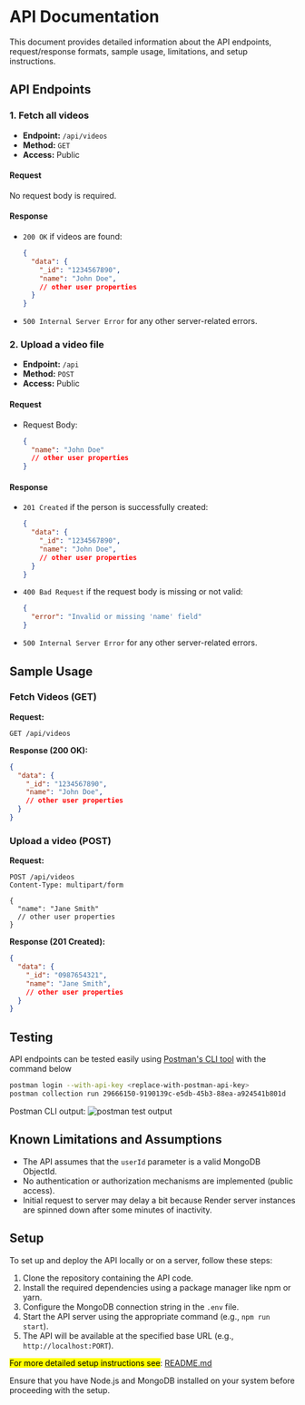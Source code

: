 # API Documentation

This document provides detailed information about the API endpoints, request/response formats, sample usage, limitations, and setup instructions.

## API Endpoints

### 1. Fetch all videos

- **Endpoint:** `/api/videos`
- **Method:** `GET`
- **Access:** Public

#### Request

No request body is required.

#### Response

- `200 OK` if videos are found:

  ```json
  {
    "data": {
      "_id": "1234567890",
      "name": "John Doe",
      // other user properties
    }
  }
  ```

- `500 Internal Server Error` for any other server-related errors.

### 2. Upload a video file

- **Endpoint:** `/api`
- **Method:** `POST`
- **Access:** Public

#### Request

- Request Body:

  ```json
  {
    "name": "John Doe"
    // other user properties
  }
  ```

#### Response

- `201 Created` if the person is successfully created:

  ```json
  {
    "data": {
      "_id": "1234567890",
      "name": "John Doe",
      // other user properties
    }
  }
  ```

- `400 Bad Request` if the request body is missing or not valid:

  ```json
  {
    "error": "Invalid or missing 'name' field"
  }
  ```

- `500 Internal Server Error` for any other server-related errors.

## Sample Usage

### Fetch Videos (GET)

**Request:**

```http
GET /api/videos
```

**Response (200 OK):**

```json
{
  "data": {
    "_id": "1234567890",
    "name": "John Doe",
    // other user properties
  }
}
```

### Upload a video (POST)

**Request:**

```http
POST /api/videos
Content-Type: multipart/form

{
  "name": "Jane Smith"
  // other user properties
}
```

**Response (201 Created):**

```json
{
  "data": {
    "_id": "0987654321",
    "name": "Jane Smith",
    // other user properties
  }
}
```

## Testing

API endpoints can be tested easily using [Postman's CLI tool](https://learning.postman.com/docs/postman-cli/postman-cli-installation/) with the command below

```bash
postman login --with-api-key <replace-with-postman-api-key>
postman collection run 29666150-9190139c-e5db-45b3-88ea-a924541b801d
```

Postman CLI output:
![postman test output](./public/postman-test.png)

## Known Limitations and Assumptions

- The API assumes that the `userId` parameter is a valid MongoDB ObjectId.
- No authentication or authorization mechanisms are implemented (public access).
- Initial request to server may delay a bit because Render server instances are spinned down after some minutes of inactivity.

## Setup

To set up and deploy the API locally or on a server, follow these steps:

1. Clone the repository containing the API code.
2. Install the required dependencies using a package manager like npm or yarn.
3. Configure the MongoDB connection string in the `.env` file.
4. Start the API server using the appropriate command (e.g., `npm run start`).
5. The API will be available at the specified base URL (e.g., `http://localhost:PORT`).

<mark>For more detailed setup instructions see</mark>:  [README.md](./README.md)

Ensure that you have Node.js and MongoDB installed on your system before proceeding with the setup.
